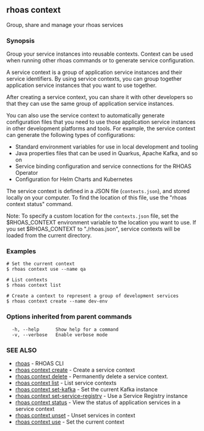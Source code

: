 ## rhoas context

Group, share and manage your rhoas services

### Synopsis

Group your service instances into reusable contexts.
Context can be used when running other rhoas commands or to generate service configuration.

A service context is a group of application service instances and their service identifiers. By using service contexts, you can group together application service instances that you want to use together.

After creating a service context, you can share it with other developers so that they can use the same group of application service instances.

You can also use the service context to automatically generate configuration files that you need to use those application service instances in other development platforms and tools. For example, the service context can generate the following types of configurations:

- Standard environment variables for use in local development and tooling
- Java properties files that can be used in Quarkus, Apache Kafka, and so on
- Service binding configuration and service connections for the RHOAS Operator
- Configuration for Helm Charts and Kubernetes

The service context is defined in a JSON file (`contexts.json`), and stored locally on your computer. To find the location of this file, use the "rhoas context status" command.

Note: To specify a custom location for the `contexts.json` file, set the $RHOAS_CONTEXT environment variable to the location you want to use. If you set $RHOAS_CONTEXT to "./rhoas.json", service contexts will be loaded from the current directory.


### Examples

```
# Set the current context
$ rhoas context use --name qa

# List contexts
$ rhoas context list

# Create a context to represent a group of development services
$ rhoas context create --name dev-env

```

### Options inherited from parent commands

```
  -h, --help      Show help for a command
  -v, --verbose   Enable verbose mode
```

### SEE ALSO

* [rhoas](rhoas.md)	 - RHOAS CLI
* [rhoas context create](rhoas_context_create.md)	 - Create a service context
* [rhoas context delete](rhoas_context_delete.md)	 - Permanently delete a service context.
* [rhoas context list](rhoas_context_list.md)	 - List service contexts
* [rhoas context set-kafka](rhoas_context_set-kafka.md)	 - Set the current Kafka instance
* [rhoas context set-service-registry](rhoas_context_set-service-registry.md)	 - Use a Service Registry instance
* [rhoas context status](rhoas_context_status.md)	 - View the status of application services in a service context
* [rhoas context unset](rhoas_context_unset.md)	 - Unset services in context
* [rhoas context use](rhoas_context_use.md)	 - Set the current context

